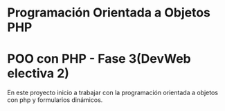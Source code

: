 # Programación Orientada a Objetos PHP
# POO con PHP - Fase 3(DevWeb electiva 2)
En este proyecto inicio a trabajar con la programación orientada a objetos con php y formularios dinámicos.
